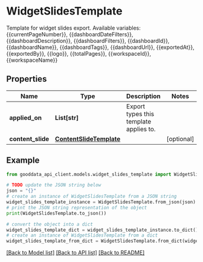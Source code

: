 # WidgetSlidesTemplate

Template for widget slides export. Available variables: {{currentPageNumber}}, {{dashboardDateFilters}}, {{dashboardDescription}}, {{dashboardFilters}}, {{dashboardId}}, {{dashboardName}}, {{dashboardTags}}, {{dashboardUrl}}, {{exportedAt}}, {{exportedBy}}, {{logo}}, {{totalPages}}, {{workspaceId}}, {{workspaceName}}

## Properties

Name | Type | Description | Notes
------------ | ------------- | ------------- | -------------
**applied_on** | **List[str]** | Export types this template applies to. | 
**content_slide** | [**ContentSlideTemplate**](ContentSlideTemplate.md) |  | [optional] 

## Example

```python
from gooddata_api_client.models.widget_slides_template import WidgetSlidesTemplate

# TODO update the JSON string below
json = "{}"
# create an instance of WidgetSlidesTemplate from a JSON string
widget_slides_template_instance = WidgetSlidesTemplate.from_json(json)
# print the JSON string representation of the object
print(WidgetSlidesTemplate.to_json())

# convert the object into a dict
widget_slides_template_dict = widget_slides_template_instance.to_dict()
# create an instance of WidgetSlidesTemplate from a dict
widget_slides_template_from_dict = WidgetSlidesTemplate.from_dict(widget_slides_template_dict)
```
[[Back to Model list]](../README.md#documentation-for-models) [[Back to API list]](../README.md#documentation-for-api-endpoints) [[Back to README]](../README.md)


